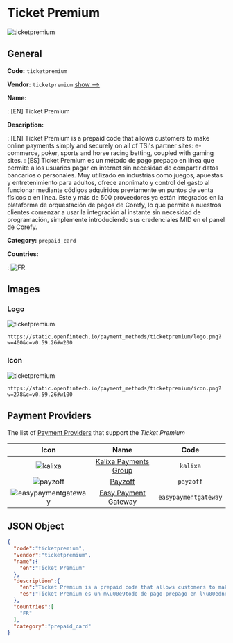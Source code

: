 
# Ticket Premium 
![ticketpremium](https://static.openfintech.io/payment_methods/ticketpremium/logo.png?w=400&c=v0.59.26#w200)  

## General 
**Code:** `ticketpremium` 
 
**Vendor:** `ticketpremium` [show -->](/vendors/ticketpremium/) 
 
**Name:** 
 
:	[EN] Ticket Premium 
 
**Description:** 
 
: [EN] Ticket Premium is a prepaid code that allows customers to make online payments simply and securely on all of TSI's partner sites: e-commerce, poker, sports and horse racing betting, coupled with gaming sites. 
: [ES] Ticket Premium es un método de pago prepago en línea que permite a los usuarios pagar en internet sin necesidad de compartir datos bancarios o personales. Muy utilizado en industrias como juegos, apuestas y entretenimiento para adultos, ofrece anonimato y control del gasto al funcionar mediante códigos adquiridos previamente en puntos de venta físicos o en línea. Este y más de 500 proveedores ya están integrados en la plataforma de orquestación de pagos de Corefy, lo que permite a nuestros clientes comenzar a usar la integración al instante sin necesidad de programación, simplemente introduciendo sus credenciales MID en el panel de Corefy. 
 
**Category:** `prepaid_card` 
 
**Countries:** 
 
:	![FR](https://cdnjs.cloudflare.com/ajax/libs/flag-icon-css/3.3.0/flags/4x3/fr.svg#w24)  

## Images 

### Logo 
![ticketpremium](https://static.openfintech.io/payment_methods/ticketpremium/logo.png?w=400&c=v0.59.26#w200)  

```
https://static.openfintech.io/payment_methods/ticketpremium/logo.png?w=400&c=v0.59.26#w200
```  

### Icon 
![ticketpremium](https://static.openfintech.io/payment_methods/ticketpremium/icon.png?w=278&c=v0.59.26#w100)  

```
https://static.openfintech.io/payment_methods/ticketpremium/icon.png?w=278&c=v0.59.26#w100
```  

## Payment Providers 
 
The list of [Payment Providers](/payment-providers/) that support the _Ticket Premium_ 

|Icon|Name|Code| 
|:---:|:---:|:---:| 
|![kalixa](https://static.openfintech.io/payment_providers/kalixa/icon.png?w=278&c=v0.59.26#w100) |[Kalixa Payments Group](/payment-providers/kalixa/)|`kalixa`| 
|![payzoff](https://static.openfintech.io/payment_providers/payzoff/icon.png?w=278&c=v0.59.26#w100) |[Payzoff](/payment-providers/payzoff/)|`payzoff`| 
|![easypaymentgateway](https://static.openfintech.io/payment_providers/easypaymentgateway/icon.png?w=278&c=v0.59.26#w100) |[Easy Payment Gateway](/payment-providers/easypaymentgateway/)|`easypaymentgateway`| 
 

## JSON Object 

```json
{
  "code":"ticketpremium",
  "vendor":"ticketpremium",
  "name":{
    "en":"Ticket Premium"
  },
  "description":{
    "en":"Ticket Premium is a prepaid code that allows customers to make online payments simply and securely on all of TSI's partner sites: e-commerce, poker, sports and horse racing betting, coupled with gaming sites.",
    "es":"Ticket Premium es un m\u00e9todo de pago prepago en l\u00ednea que permite a los usuarios pagar en internet sin necesidad de compartir datos bancarios o personales. Muy utilizado en industrias como juegos, apuestas y entretenimiento para adultos, ofrece anonimato y control del gasto al funcionar mediante c\u00f3digos adquiridos previamente en puntos de venta f\u00edsicos o en l\u00ednea. Este y m\u00e1s de 500 proveedores ya est\u00e1n integrados en la plataforma de orquestaci\u00f3n de pagos de Corefy, lo que permite a nuestros clientes comenzar a usar la integraci\u00f3n al instante sin necesidad de programaci\u00f3n, simplemente introduciendo sus credenciales MID en el panel de Corefy."
  },
  "countries":[
    "FR"
  ],
  "category":"prepaid_card"
}
```  
